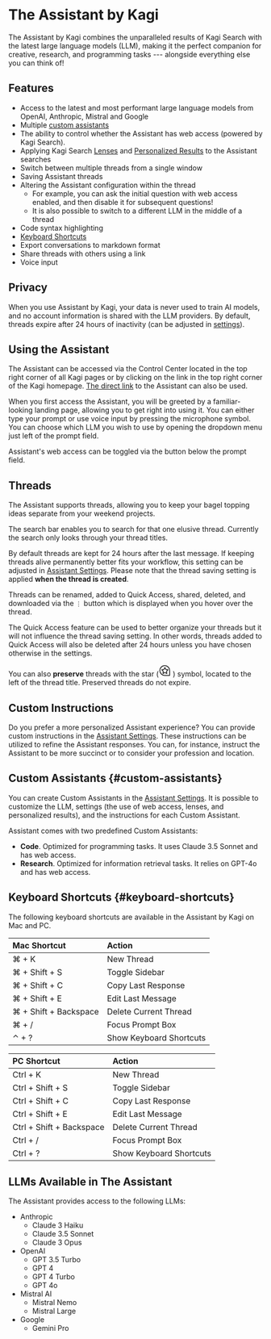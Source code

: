 # The Assistant by Kagi

The Assistant by Kagi combines the unparalleled results of Kagi Search with the latest large language models (LLM), making it the perfect companion for creative, research, and programming tasks --- alongside everything else you can think of!

## Features

- Access to the latest and most performant large language models from OpenAI, Anthropic, Mistral and Google
- Multiple [custom assistants](#custom-assistants)
- The ability to control whether the Assistant has web access (powered by Kagi Search).
- Applying Kagi Search [Lenses](https://help.kagi.com/kagi/features/lenses.html) and [Personalized Results](https://help.kagi.com/kagi/features/website-info-personalized-results.html#personalized-results) to the Assistant searches
- Switch between multiple threads from a single window
- Saving Assistant threads
- Altering the Assistant configuration within the thread
	- For example, you can ask the initial question with web access enabled, and then disable it for subsequent questions!
	 - It is also possible to switch to a different LLM in the middle of a thread
- Code syntax highlighting
- [Keyboard Shortcuts](#keyboard-shortcuts)
- Export conversations to markdown format
- Share threads with others using a link
- Voice input

## Privacy

When you use Assistant by Kagi, your data is never used to train AI models, and no account information is shared with the LLM providers. By default, threads expire after 24 hours of inactivity (can be adjusted in [settings](https://kagi.com/settings/?p=assistant)).

## Using the Assistant

The Assistant can be accessed via the Control Center located in the top right corner of all Kagi pages or by clicking on the link in the top right corner of the Kagi homepage. [The direct link](https://kagi.com/assistant) to the Assistant can also be used. 

When you first access the Assistant, you will be greeted by a familiar-looking landing page, allowing you to get right into using it.
You can either type your prompt or use voice input by pressing the microphone symbol.
You can choose which LLM you wish to use by opening the dropdown menu just left of the prompt field.

Assistant's web access can be toggled via the button below the prompt field.

## Threads

The Assistant supports threads, allowing you to keep your bagel topping ideas separate from your weekend projects.

The search bar enables you to search for that one elusive thread.
Currently the search only looks through your thread titles.

By default threads are kept for 24 hours after the last message.
If keeping threads alive permanently better fits your workflow, this setting can be adjusted in [Assistant Settings](https://kagi.com/settings/?p=assistant).
Please note that the thread saving setting is applied **when the thread is created**.

Threads can be renamed, added to Quick Access, shared, deleted, and downloaded via the `⋮` button which is displayed when you hover over the thread.

The Quick Access feature can be used to better organize your threads but it will not influence the thread saving setting.
In other words, threads added to Quick Access will also be deleted after 24 hours unless you have chosen otherwise in the settings.

You can also **preserve** threads with the star (<i class="icon-xs"><svg width="24" height="24" viewBox="0 0 24 24" fill="none" stroke="currentColor" stroke-width="1.5" stroke-linecap="round" stroke-linejoin="round" xmlns="http://www.w3.org/2000/svg">
<path d="M21.75 12V21.75H12A9.75 9.75 0 1121.75 12Z"></path>
<path class="saved" d="M12.3137 15.9498L8.41415 18L9.15906 13.6576L6 10.5825L10.3595 9.95072L12.3093 6L14.259 9.95072L18.6185 10.5825L15.4595 13.6576L16.2044 18L12.3137 15.9498Z"></path>
</svg>
</i>) symbol, located to the left of the thread title.
Preserved threads do not expire.

## Custom Instructions

Do you prefer a more personalized Assistant experience?
You can provide custom instructions in the [Assistant Settings](https://kagi.com/settings?p=assistant).
These instructions can be utilized to refine the Assistant responses.
You can, for instance, instruct the Assistant to be more succinct or to consider your profession and location.

## Custom Assistants {#custom-assistants}

You can create Custom Assistants in the [Assistant Settings](https://kagi.com/settings?p=assistant).
It is possible to customize the LLM, settings (the use of web access, lenses, and personalized results), and the instructions for each Custom Assistant.

Assistant comes with two predefined Custom Assistants:
- **Code**. Optimized for programming tasks. It uses Claude 3.5 Sonnet and has web access.
- **Research**. Optimized for information retrieval tasks. It relies on GPT-4o and has web access.

## Keyboard Shortcuts {#keyboard-shortcuts}

The following keyboard shortcuts are available in the Assistant by Kagi on Mac and PC.

| Mac Shortcut | Action |
|:--|:--|
| &#8984; + K | New Thread |
| &#8984; + Shift + S | Toggle Sidebar |
| &#8984; + Shift + C | Copy Last Response |
| &#8984; + Shift + E | Edit Last Message |
| &#8984; + Shift + Backspace | Delete Current Thread |
| &#8984; + / | Focus Prompt Box |
| &#8963; + ? | Show Keyboard Shortcuts |

| PC Shortcut | Action |
|:--|:--|
| Ctrl + K | New Thread |
| Ctrl + Shift + S | Toggle Sidebar |
| Ctrl + Shift + C | Copy Last Response |
| Ctrl + Shift + E | Edit Last Message |
| Ctrl + Shift + Backspace | Delete Current Thread |
| Ctrl + / | Focus Prompt Box |
| Ctrl + ? | Show Keyboard Shortcuts |

## LLMs Available in The Assistant

The Assistant provides access to the following LLMs:

- Anthropic
	- Claude 3 Haiku
	- Claude 3.5 Sonnet
	- Claude 3 Opus
- OpenAI
	- GPT 3.5 Turbo
	- GPT 4
	- GPT 4 Turbo
	- GPT 4o
- Mistral AI
	- Mistral Nemo
	- Mistral Large
- Google
	- Gemini Pro

